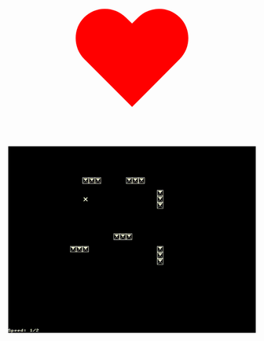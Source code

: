 # <div align="center"><span style="color:red; font-size:200pt">❤</span></div>
![Demonstration of the program](https://raw.githubusercontent.com/superpokes/life/master/promo.gif)

